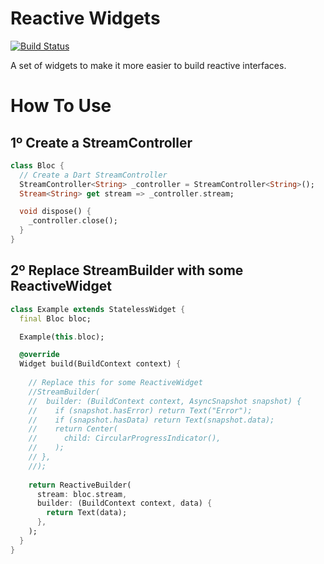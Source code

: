# Reactive Widgets

[![Build Status](https://travis-ci.com/PedroBissonho/reactive-widgets.svg?branch=master)](https://travis-ci.com/PedroBissonho/reactive-widgets)

A set of widgets to make it more easier to build reactive interfaces.

# How To Use 

## 1º Create a StreamController 


``` dart
class Bloc {
  // Create a Dart StreamController
  StreamController<String> _controller = StreamController<String>();
  Stream<String> get stream => _controller.stream;

  void dispose() {
    _controller.close();
  }
}

```

## 2º Replace StreamBuilder with some ReactiveWidget

``` dart
class Example extends StatelessWidget {
  final Bloc bloc;

  Example(this.bloc);

  @override
  Widget build(BuildContext context) {
    
    // Replace this for some ReactiveWidget
    //StreamBuilder(
    //  builder: (BuildContext context, AsyncSnapshot snapshot) {
    //    if (snapshot.hasError) return Text("Error");
    //    if (snapshot.hasData) return Text(snapshot.data);
    //    return Center(
    //      child: CircularProgressIndicator(),
    //    );
    // },
    //);
   
    return ReactiveBuilder(
      stream: bloc.stream,
      builder: (BuildContext context, data) {
        return Text(data);
      },
    );
  }
}

```
